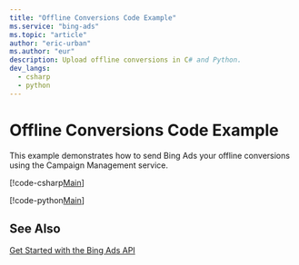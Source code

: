 ```yaml
---
title: "Offline Conversions Code Example"
ms.service: "bing-ads"
ms.topic: "article"
author: "eric-urban"
ms.author: "eur"
description: Upload offline conversions in C# and Python.
dev_langs:
  - csharp
  - python
---
```

# Offline Conversions Code Example
This example demonstrates how to send Bing Ads your offline conversions using the Campaign Management service.

[!code-csharp[Main](../../../BingAds-dotNet-SDK/examples/BingAdsExamples/BingAdsExamplesLibrary/v11/OfflineConversions.cs)]

[!code-python[Main](../../../BingAds-Python-SDK/examples/BingAdsPythonConsoleExamples/BingAdsPythonConsoleExamples/v11/offline_conversions.py)]

## See Also
[Get Started with the Bing Ads API](get-started.md)  
